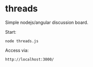 threads
=======

Simple nodejs/angular discussion board.

Start:

```
node threads.js
```

Access via:

```
http://localhost:3000/
```